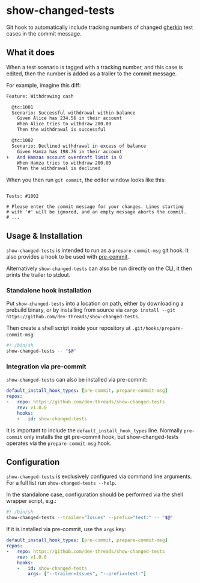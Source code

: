# show-changed-tests

Git hook to automatically include tracking numbers of changed [gherkin](https://cucumber.io/) test cases in the commit message.


## What it does

When a test scenario is tagged with a tracking number,
and this case is edited, then the number is added as a trailer to the commit message.

For example, imagine this diff:

```diff
Feature: Withdrawing cash

  @tc:1001
  Scenario: Successful withdrawal within balance
    Given Alice has 234.56 in their account
    When Alice tries to withdraw 200.00
    Then the withdrawal is successful

  @tc:1002
  Scenario: Declined withdrawal in excess of balance
    Given Hamza has 198.76 in their account
+   And Hamzas account overdraft limit is 0
    When Hamza tries to withdraw 200.00
    Then the withdrawal is declined
```

When you then run `git commit`, the editor window looks like this:

``` 

Tests: #1002

# Please enter the commit message for your changes. Lines starting
# with '#' will be ignored, and an empty message aborts the commit.
# ...
```

## Usage & Installation

`show-changed-tests` is intended to run as a `prepare-commit-msg` git hook.
It also provides a hook to be used with [pre-commit](https://pre-commit.com). 

Alternatively `show-changed-tests` can also be run directly on the CLI,
it then prints the trailer to stdout.

### Standalone hook installation

Put `show-changed-tests` into a location on path,
either by downloading a prebuild binary,
or by installing from source via `cargo install --git https://github.com/dev-threads/show-changed-tests`.

Then create a shell script inside your repository at `.git/hooks/prepare-commit-msg`:

```bash
#! /bin/sh
show-changed-tests -- "$@"
```

### Integration via pre-commit

`show-changed-tests` can also be installed via pre-commit:

```yaml
default_install_hook_types: [pre-commit, prepare-commit-msg]
repos:
-   repo: https://github.com/dev-threads/show-changed-tests
    rev: v1.0.0
    hooks:
    -   id: show-changed-tests

```

It is important to include the `default_install_hook_types` line.
Normally `pre-commit` only installs the git pre-commit hook,
but show-changed-tests operates via the `prepare-commit-msg` hook.


## Configuration

`show-changed-tests` is exclusively configured via command line arguments.
For a full list run `show-changed-tests --help`.

In the standalone case, configuration should be performed via the shell wrapper script, e.g.:

```bash
#! /bin/sh
show-changed-tests --trailer="Issues" --prefix="test:" -- "$@"
```

If it is installed via pre-commit, use the `args` key:

```yaml
default_install_hook_types: [pre-commit, prepare-commit-msg]
repos:
-   repo: https://github.com/dev-threads/show-changed-tests
    rev: v1.0.0
    hooks:
    -   id: show-changed-tests
        args: ["--trailer=Issues", "--prefix=test:"]
```
